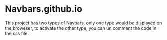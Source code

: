 # Navbars.github.io
This project has two types of Navbars, only one type would be displayed on the broweser, to activate the other type, you can un comment the code in the css file.
